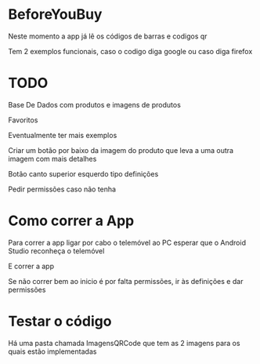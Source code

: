 # BeforeYouBuy 
Neste momento a app já lê os códigos de barras e codigos qr

Tem 2 exemplos funcionais, caso o codigo diga google ou caso diga firefox
# TODO
Base De Dados com produtos e imagens de produtos 

Favoritos

Eventualmente ter mais exemplos

Criar um botão por baixo da imagem do produto que leva a uma outra imagem com mais detalhes

Botão canto superior esquerdo tipo definições

Pedir permissões caso não tenha

# Como correr a App
Para correr a app ligar por cabo o telemóvel ao PC esperar que o Android Studio reconheça o telemóvel

E correr a app

Se não correr bem ao inicio é por falta permissões, ir às definições e dar permissões

# Testar o código
Há uma pasta chamada ImagensQRCode que tem as 2 imagens para os quais estão implementadas
